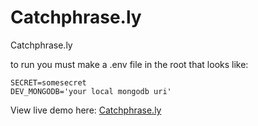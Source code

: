 # Catchphrase.ly
Catchphrase.ly

to run you must make a .env file in the root that looks like:

```
SECRET=somesecret
DEV_MONGODB='your local mongodb uri'
```

View live demo here: [Catchphrase.ly](http://www.catch-phrase.com/)
